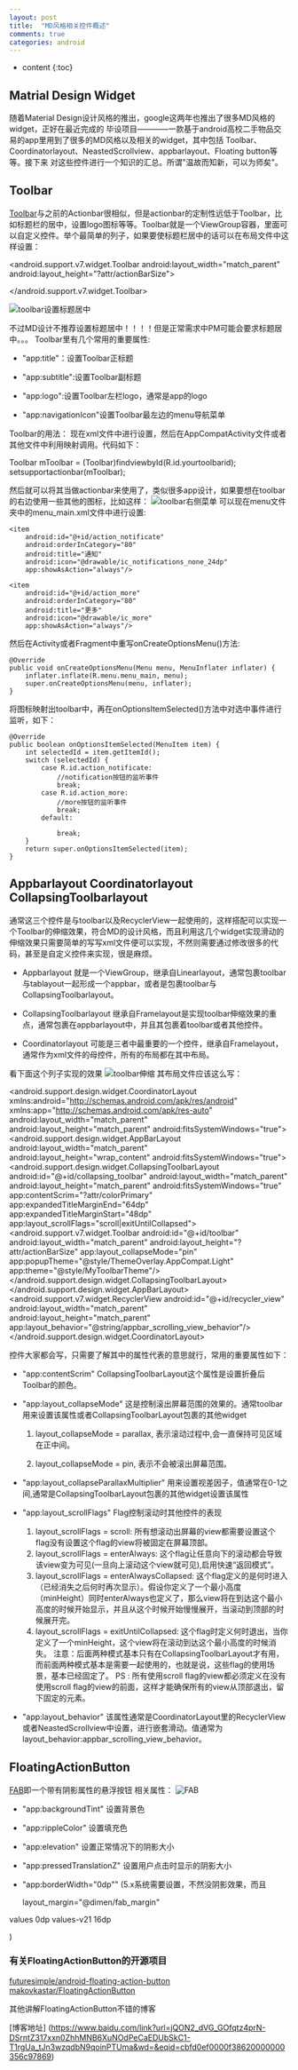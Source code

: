 ```yaml
---
layout: post
title:  "MD风格相关控件概述"
comments: true
categories: android
---
```


* content
{:toc}

## Matrial Design Widget

随着Material Design设计风格的推出，google这两年也推出了很多MD风格的widget，正好在最近完成的
毕设项目————一款基于android高校二手物品交易的app里用到了很多的MD风格以及相关的widget，其中包括
Toolbar、Coordinatorlayout、NeastedScrollview、appbarlayout、Floating button等等。接下来
对这些控件进行一个知识的汇总。所谓"温故而知新，可以为师矣"。

## Toolbar

[Toolbar](http://developer.android.com/intl/zh-cn/reference/android/support/v7/widget/Toolbar.html)与之前的Actionbar很相似，但是actionbar的定制性远低于Toolbar，比如标题栏的居中，设置logo图标等等。Toolbar就是一个ViewGroup容器，里面可以自定义控件。举个最简单的列子，如果要使标题栏居中的话可以在布局文件中这样设置：

<android.support.v7.widget.Toolbar
  android:layout_width="match_parent"
  android:layout_height="?attr/actionBarSize">
  
  <RelativeLayout
    android:layout_width="match_parent"
    android:layout_height="match_parent">
    <TextView
      android:layout_width="wrap_content"
      android:layout_height="wrap_content"
      android:text="标题"
      android:layout_centerInParent="true"/>
  </RelativeLayout>

</android.support.v7.widget.Toolbar>


![toolbar设置标题居中](https://raw.githubusercontent.com/wwfighting/BlogPic/master/Pictures/toolbar_center_title.png)

不过MD设计不推荐设置标题居中！！！！但是正常需求中PM可能会要求标题居中。。。
Toolbar里有几个常用的重要属性:

* "app:title"：设置Toolbar正标题

* "app:subtitle":设置Toolbar副标题

* "app:logo":设置Toolbar左栏logo，通常是app的logo

* "app:navigationIcon"设置Toolbar最左边的menu导航菜单

Toolbar的用法：
现在xml文件中进行设置，然后在AppCompatActivity文件或者其他文件中利用映射调用。代码如下：

  Toolbar mToolbar = (Toolbar)findviewbyId(R.id.yourtoolbarid);
  setsupportactionbar(mToolbar);

然后就可以将其当做actionbar来使用了，类似很多app设计，如果要想在toolbar的右边使用一些其他的图标，比如这样：
![toolbar右侧菜单](https://raw.githubusercontent.com/wwfighting/BlogPic/master/Pictures/toolbar_menu.png)
可以现在menu文件夹中的menu_main.xml文件中进行设置:

    <item
        android:id="@+id/action_notificate"
        android:orderInCategory="80"
        android:title="通知"
        android:icon="@drawable/ic_notifications_none_24dp"
        app:showAsAction="always"/>

    <item
        android:id="@+id/action_more"
        android:orderInCategory="80"
        android:title="更多"
        android:icon="@drawable/ic_more"
        app:showAsAction="always"/>

然后在Activity或者Fragment中重写onCreateOptionsMenu()方法:

    @Override
    public void onCreateOptionsMenu(Menu menu, MenuInflater inflater) {
        inflater.inflate(R.menu.menu_main, menu);
        super.onCreateOptionsMenu(menu, inflater);
    }

将图标映射出toolbar中，再在onOptionsItemSelected()方法中对选中事件进行监听，如下：

    @Override
    public boolean onOptionsItemSelected(MenuItem item) {
        int selectedId = item.getItemId();
        switch (selectedId) {
            case R.id.action_notificate:
                //notification按钮的监听事件
                break;
            case R.id.action_more:
                //more按钮的监听事件
                break;
            default:

                break;
        }
        return super.onOptionsItemSelected(item);
    }

## Appbarlayout Coordinatorlayout CollapsingToolbarlayout

通常这三个控件是与toolbar以及RecyclerView一起使用的，这样搭配可以实现一个Toolbar的伸缩效果，符合MD的设计风格，而且利用这几个widget实现滑动的伸缩效果只需要简单的写写xml文件便可以实现，不然则需要通过修改很多的代码，甚至是自定义控件来实现，很是麻烦。

* Appbarlayout 就是一个ViewGroup，继承自Linearlayout，通常包裹toolbar与tablayout一起形成一个appbar，或者是包裹toolbar与CollapsingToolbarlayout。

* CollapsingToolbarlayout 继承自Framelayout是实现toolbar伸缩效果的重点，通常包裹在appbarlayout中，并且其包裹着toolbar或者其他控件。

* Coordinatorlayout 可能是三者中最重要的一个控件，继承自Framelayout，通常作为xml文件的母控件，所有的布局都在其中布局。

看下面这个列子实现的效果
![toolbar伸缩](http://img1.tuicool.com/m6bqA3.gif!web)
其布局文件应该这么写：

<?xml version="1.0" encoding="utf-8"?>
<android.support.design.widget.CoordinatorLayout
xmlns:android="http://schemas.android.com/apk/res/android"
xmlns:app="http://schemas.android.com/apk/res-auto"
android:layout_width="match_parent"
android:layout_height="match_parent"
android:fitsSystemWindows="true">
<android.support.design.widget.AppBarLayout
  android:layout_width="match_parent"
  android:layout_height="wrap_content"
  android:fitsSystemWindows="true">
  <android.support.design.widget.CollapsingToolbarLayout
    android:id="@+id/collapsing_toolbar"
    android:layout_width="match_parent"
    android:layout_height="match_parent"
    android:fitsSystemWindows="true"
    app:contentScrim="?attr/colorPrimary"
    app:expandedTitleMarginEnd="64dp"
    app:expandedTitleMarginStart="48dp"
    app:layout_scrollFlags="scroll|exitUntilCollapsed">
    <ImageView
      android:id="@+id/backdrop"
      android:layout_width="match_parent"
      android:layout_height="match_parent"
      android:fitsSystemWindows="true"
      app:layout_collapseMode="parallax"
      android:scaleType="centerCrop"
      android:src="@drawable/mu"
      android:transitionName="mu"/>
    <android.support.v7.widget.Toolbar
      android:id="@+id/toolbar"
      android:layout_width="match_parent"
      android:layout_height="?attr/actionBarSize"
      app:layout_collapseMode="pin"
      app:popupTheme="@style/ThemeOverlay.AppCompat.Light"
      app:theme="@style/MyToolbarTheme"/>
  </android.support.design.widget.CollapsingToolbarLayout>
</android.support.design.widget.AppBarLayout>
<android.support.v7.widget.RecyclerView
  android:id="@+id/recycler_view"
  android:layout_width="match_parent"
  android:layout_height="match_parent"
  app:layout_behavior="@string/appbar_scrolling_view_behavior"/>
</android.support.design.widget.CoordinatorLayout>

控件大家都会写，只需要了解其中的属性代表的意思就行，常用的重要属性如下：

* "app:contentScrim" CollapsingToolbarLayout这个属性是设置折叠后Toolbar的颜色。

* "app:layout_collapseMode"  这是控制滚出屏幕范围的效果的。通常toolbar用来设置该属性或者CollapsingToolbarLayout包裹的其他widget

  1) layout_collapseMode = parallax, 表示滚动过程中,会一直保持可见区域在正中间。

  2) layout_collapseMode = pin, 表示不会被滚出屏幕范围。

* "app:layout_collapseParallaxMultiplier" 用来设置视差因子，值通常在0-1之间,通常是CollapsingToolbarLayout包裹的其他widget设置该属性

* "app:layout_scrollFlags" Flag控制滚动时其他控件的表现

  1) layout_scrollFlags = scroll: 所有想滚动出屏幕的view都需要设置这个flag没有设置这个flag的view将被固定在屏幕顶部。
  2) layout_scrollFlags = enterAlways: 这个flag让任意向下的滚动都会导致该view变为可见(一旦向上滚动这个view就可见),启用快速“返回模式”。
  3) layout_scrollFlags = enterAlwaysCollapsed: 这个flag定义的是何时进入（已经消失之后何时再次显示）。假设你定义了一个最小高度（minHeight）同时enterAlways也定义了，那么view将在到达这个最小高度的时候开始显示，并且从这个时候开始慢慢展开，当滚动到顶部的时候展开完。
  4)  layout_scrollFlags = exitUntilCollapsed: 这个flag时定义何时退出，当你定义了一个minHeight，这个view将在滚动到达这个最小高度的时候消失。
  注意：后面两种模式基本只有在CollapsingToolbarLayout才有用，而前面两种模式基本是需要一起使用的，也就是说，这些flag的使用场景，基本已经固定了。
  PS : 所有使用scroll flag的view都必须定义在没有使用scroll flag的view的前面，这样才能确保所有的view从顶部退出，留下固定的元素。

* "app:layout_behavior" 该属性通常是CoordinatorLayout里的RecyclerView或者NeastedScrollview中设置，进行嵌套滑动。值通常为layout_behavior:appbar_scrolling_view_behavior。

## FloatingActionButton
[FAB](http://developer.android.com/intl/zh-cn/reference/android/support/design/widget/FloatingActionButton.html)即一个带有阴影属性的悬浮按钮
相关属性：
![FAB](http://img.blog.csdn.net/20150629094409924)

* "app:backgroundTint" 设置背景色
* "app:rippleColor" 设置填充色
* "app:elevation" 设置正常情况下的阴影大小
* "app:pressedTranslationZ" 设置用户点击时显示的阴影大小
* "app:borderWidth="0dp"" (5.x系统需要设置，不然没阴影效果，而且

  layout_margin="@dimen/fab_margin"

 values
 <dimen name="fab_margin">0dp</dimen>
values-v21
 <dimen name="fab_margin">16dp</dimen>

 )

### 有关FloatingActionButton的开源项目

 [futuresimple/android-floating-action-button](https://github.com/futuresimple/android-floating-action-button)
 [makovkastar/FloatingActionButton](https://github.com/makovkastar/FloatingActionButton)

其他讲解FloatingActionButton不错的博客

[博客地址]
(https://www.baidu.com/link?url=jQON2_dVG_GOfqtz4prN-DSrntZ317xxn0ZhhMNB6XuNOdPeCaEDUbSkC1-T1rgUa_tJn3wzqdbN9qoinPTUma&wd=&eqid=cbfd0ef0000f38620000000356c97869)
